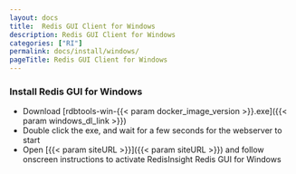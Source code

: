 ```yaml
---
layout: docs
title:  Redis GUI Client for Windows
description: Redis GUI Client for Windows
categories: ["RI"]
permalink: docs/install/windows/
pageTitle: Redis GUI Client for Windows
---
```

### Install Redis GUI for Windows

- Download [rdbtools-win-{{< param docker_image_version >}}.exe]({{< param windows_dl_link >}})
- Double click the exe, and wait for a few seconds for the webserver to start
- Open [{{< param siteURL >}}]({{< param siteURL >}}) and follow onscreen instructions to activate RedisInsight Redis GUI for Windows
